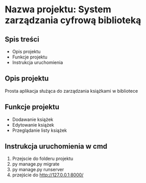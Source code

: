 # Nazwa projektu: System zarządzania cyfrową biblioteką

## Spis treści 
- Opis projektu
- Funkcje projektu
- Instrukcja uruchomienia

## Opis projektu
Prosta aplikacja służąca do zarządzania książkami w bibliotece

## Funkcje projektu
- Dodawanie książek
- Edytowanie książek
- Przeglądanie listy książek

## Instrukcja uruchomienia w cmd
1. Przejscie do folderu projektu
2. py manage.py migrate
3. py manage.py runserver
4. przejście do http://127.0.0.1:8000/
